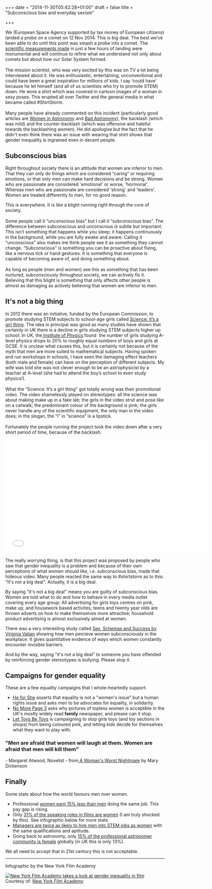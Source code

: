 +++
date = "2014-11-30T05:42:28+01:00"
draft = false
title = "Subconscious bias and everyday sexism"

+++

<p>We (European Space Agency supported by tax money of European citizens) landed a probe on a comet on 12 Nov 2014. This is big deal. The best we&rsquo;ve been able to do until this point was smash a probe into a comet. The <a href="http://www.esa.int/Our_Activities/Space_Science/Rosetta">scientific measurements made</a> in just a few hours of landing were monumental and will continue to refine what we understand not only about comets but about how our Solar System formed.<br /><br />The mission scientist, who was very excited by this was on TV a lot being interviewed about it. He was enthusiastic, entertaining, unconventional and could have been a great inspiration for millions of kids. I say &lsquo;could have&rsquo; because he let himself (and all of us scientists who try to promote STEM) down. He wore a shirt which was covered in cartoon images of a woman in sexy poses. This erupted all over Twitter and the general media in what became called #ShirtStorm.<br /><br />Many people have already commented on this incident (particularly good articles are <a href="http://womeninastronomy.blogspot.com/2014/11/rosetta-shirtstorm-sexism-stem.html">Women in Astronomy</a> and <a href="http://www.slate.com/blogs/bad_astronomy/2014/11/17/casual_sexism_when_a_shirt_is_more_than_a_shirt.html">Bad Astronomy</a>), the backlash (which was mild) and the counter-backlash (which was offensive and hateful towards the backlashing women). He did apologise but the fact that he didn't even think there was an issue with wearing that shirt shows that gender inequality is ingrained even in decent people.</p>
<h2>Subconscious bias</h2>
<p>Right throughout society there is an attitude that women are inferior to men. That they can only do things which are considered &ldquo;caring&rdquo; or requiring emotions, or that only men can make hard decisions and be strong. Women who are passionate are considered 'emotional' or worse, 'hormonal'. Whereas men who are passionate are considered 'strong' and 'leaders'. Women are treated differently to men, for no good reason.</p>
<p>This is everywhere. It is like a blight running right through the core of society.<br /><br />Some people call it &ldquo;unconscious bias&rdquo; but I call it &ldquo;subconscious bias&rdquo;. The difference between subconscious and unconscious is subtle but important. This isn&rsquo;t something that happens while you sleep; it happens continuously in the background, while you are fully awake and aware. Calling it &ldquo;unconscious&rdquo; also makes me think people see it as something they cannot change. &ldquo;Subconscious&rdquo; is something you can be proactive about fixing, like a nervous tick or hand gestures. It is something that everyone is capable of becoming aware of, and doing something about.<br /><br />As long as people (men and women) see this as something that has been nurtured, subconsciously throughout society, we can actively fix it. Believing that this blight is something that only affects other people is almost as damaging as actively believing that women are inferior to men.</p>
<h2>It's not a big thing</h2>
<p>In 2012 there was an initiative, funded by the European Commission, to promote studying STEM subjects to school-age girls called <a href="http://science-girl-thing.eu/en">Science: it&rsquo;s a girl thing</a>. The idea in principal was good as many studies have shown that certainly in UK there is a decline in girls studying STEM subjects higher up school. In UK, the<a href="http://www.iop.org/education/teacher/support/girls_physics/reports-and-research/page_63816.html"> Institute of Physics</a> found&nbsp; the number of girls studying A-level physics drops to 20% to roughly equal numbers of boys and girls at GCSE. It is unclear what causes this, but it is certainly not because of the myth that men are more suited to mathematical subjects. Having spoken and run workshops in schools, I have seen the damaging effect teachers (both male and female) can have on the perception of different subjects. My wife was told she was not clever enough to be an astrophysicist by a teacher at A-level (she had to attend the boy&rsquo;s school to even study physics!). <br /><br />What the &ldquo;Science: It&rsquo;s a girl thing&rdquo; got totally wrong was their promotional video. The video shamelessly played on stereotypes: all the science was about making make up in a fake lab; the girls in the video strut and pose like on a catwalk; the predominant colour of the background is pink; the girls never handle any of the scientific equipment, the only man in the video does; in the slogan, the &ldquo;i&rdquo; in &ldquo;science&rdquo; is a lipstick.<br /><br />Fortunately the people running the project took the video down after a very short period of time, because of the backlash.</p>
<p><iframe width="640" height="360" src="//www.youtube.com/embed/g032MPrSjFA" frameborder="0" allowfullscreen=""></iframe></p>
<p>The really worrying thing, is that this project was proposed by people who saw that gender inequality is a problem and because of their own perceptions of what women should like, i.e. subconscious bias, made that hideous video. Many people reacted the same way to #shirtstorm as to this: "It's not a big deal". Actually, it is a big deal.</p>
<p>By saying "it's not a big deal" means you are guilty of subconscious bias. Women are told what to do and how to behave in every media outlet covering every age group: All advertising for girls toys centres on pink, make up, and housework based activites; teens and twenty year olds are thrown adverts on how to make themselves more attractive; household product advertising is almost exclusively aimed at women.</p>
<p>There was a very interesting study called <a href="http://www.aas.org/cswa/status/1999/JANUARY1999/SexSchemasSuccess.html">Sex, Schemas and Success by Virginia Valian</a> showing how men percieve women subconsciously in the workplace. It gives quantitative evidence of ways which women constantly encounter invisible barriers.</p>
<p>And by the way, saying "it's not a big deal" to someone you have offended by reinforcing gender stereotypes is bullying. Please stop it.</p>
<h2>Campaigns for gender equality</h2>
<p>These are a few equality campaigns that I whole-heartedly support.</p>
<ul>
<li><a href="http://www.heforshe.org/">He for She</a> asserts that equality is not a "women's issue" but a human rights issue and asks men to be advocates for equality, in solidarity.</li>
<li><a href="http://nomorepage3.org/">No More Page 3</a> asks why pictures of topless women is acceptible in the UK's mostly widely read <strong>family</strong> newspaper, and please can it stop.</li>
<li><a href="http://www.lettoysbetoys.org.uk/">Let Toys Be Toys</a> is campaigning to stop girls toys (and toy sections in shops) from being coloured pink, and letting kids decide for themselves what they want to play with.</li>
</ul>
<h3>"Men are afraid that women will laugh at them. Women are afraid that men will kill them"</h3>
<p>- Margaret Atwood, Novelist - from<a href="http://www.pbs.org/kued/nosafeplace/articles/nightmare.html"> A Woman's Worst Nightmare</a> by Mary Dickenson</p>
<h2>Finally</h2>
<p>Some stats about how the world favours men over women.</p>
<ul>
<li>Professional <a href="http://www.telegraph.co.uk/finance/jobs/11206395/Equal-pay-Women-youre-working-the-rest-of-this-year-for-free.html">women earn 15% less than men</a> doing the same job. This pay gap is rising.</li>
<li>Only <a href="https://www.nyfa.edu/film-school-blog/gender-inequality-in-film/">31% of the speaking roles in films are women</a> (I am truly shocked by this). See infographic below for more stats.</li>
<li><a href="http://www8.gsb.columbia.edu/newsroom/newsn/2700/new-research-proves-gender-bias-extraordinarily-prevalent-in-stem-careers">Managers are twice as likely to hire men into STEM jobs as women</a> with the same qualifications and aptitude.</li>
<li>Going back to astronomy, only <a href="http://www.iau.org/administration/membership/individual/distribution/">15% of the professional astronomer community is female</a> globally (in UK this is only 13%).</li>
</ul>
<p>We all need to accept that in 21st century this is not acceptable.</p>
<hr />
<p>Infographic by the New York Film Academy</p>
<div style="clear: both;"><a href="https://www.nyfa.edu/film-school-blog/gender-inequality-in-film/"><img src="https://www.nyfa.edu/film-school-blog/wp-content/uploads/2013/11/Gender-Inequality-in-Film.jpg" rel="prettyPhoto" title="Gender Inequality in Film" alt="New York Film Academy takes a look at gender inequality in film" border="0" /></a></div>
<div>Courtesy of: <a href="https://www.nyfa.edu">New York Film Academy</a></div>